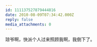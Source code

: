 ```yaml
---
id: 111137527879444816
date: 2010-08-09T07:34:42.000Z
reply: false
media_attachments: 0
---
```


琼爷啊，快派个人过来照顾我啊，我倒下了。

